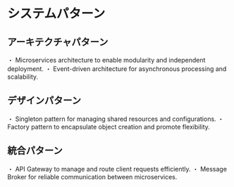 # システムパターン

## アーキテクチャパターン

・ Microservices architecture to enable modularity and independent deployment.
・ Event-driven architecture for asynchronous processing and scalability.

## デザインパターン

・ Singleton pattern for managing shared resources and configurations.
・ Factory pattern to encapsulate object creation and promote flexibility.

## 統合パターン

・ API Gateway to manage and route client requests efficiently.
・ Message Broker for reliable communication between microservices.
